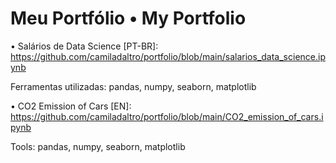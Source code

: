 # Meu Portfólio • My Portfolio

• Salários de Data Science [PT-BR]: https://github.com/camiladaltro/portfolio/blob/main/salarios_data_science.ipynb

Ferramentas utilizadas: pandas, numpy, seaborn, matplotlib

• CO2 Emission of Cars [EN]: https://github.com/camiladaltro/portfolio/blob/main/CO2_emission_of_cars.ipynb

Tools: pandas, numpy, seaborn, matplotlib
